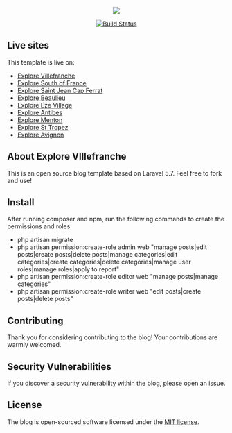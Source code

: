 <p align="center"><img src="https://s3.eu-west-3.amazonaws.com/explorevillefranche/logo.svg"></p>

<p align="center">
	<a href="https://travis-ci.org/mwargan/ExploreVillefranche"><img src="https://travis-ci.org/mwargan/ExploreVillefranche.svg?branch=master" alt="Build Status"></a>
</p>

## Live sites
This template is live on:
- [Explore Villefranche](https://explorevillefranche.com)
- [Explore South of France](https://exploresouthoffrance.com)
- [Explore Saint Jean Cap Ferrat](https://exploresaintjeancapferrat.com)
- [Explore Beaulieu](https://explorebeaulieu.com)
- [Explore Eze Village](https://exploreezevillage.com)
- [Explore Antibes](https://exploreantibes.com)
- [Explore Menton](https://explorementon.com)
- [Explore St Tropez](https://exploresttropez.com)
- [Explore Avignon](https://exploreavignon.com)

## About Explore VIllefranche

This is an open source blog template based on Laravel 5.7. Feel free to fork and use!

## Install

After running composer and npm, run the following commands to create the permissions and roles:
- php artisan migrate
- php artisan permission:create-role admin web "manage posts|edit posts|create posts|delete posts|manage categories|edit categories|create categories|delete categories|manage user roles|manage roles|apply to report"
- php artisan permission:create-role editor web "manage posts|manage categories"
- php artisan permission:create-role writer web "edit posts|create posts|delete posts"

## Contributing

Thank you for considering contributing to the blog! Your contributions are warmly welcomed.

## Security Vulnerabilities

If you discover a security vulnerability within the blog, please open an issue.

## License

The blog is open-sourced software licensed under the [MIT license](https://opensource.org/licenses/MIT).
